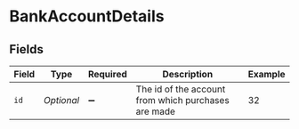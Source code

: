 # BankAccountDetails


## Fields

| Field                                               | Type                                                | Required                                            | Description                                         | Example                                             |
| --------------------------------------------------- | --------------------------------------------------- | --------------------------------------------------- | --------------------------------------------------- | --------------------------------------------------- |
| `id`                                                | *Optional<String>*                                  | :heavy_minus_sign:                                  | The id of the account from which purchases are made | 32                                                  |
